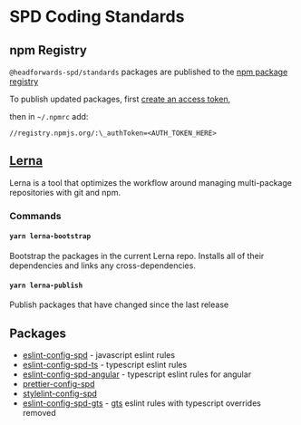 # SPD Coding Standards

## npm Registry

`@headforwards-spd/standards` packages are published to the [npm package registry](https://www.npmjs.com/settings/headforwards-spd/packages)

To publish updated packages, first [create an access token](https://docs.npmjs.com/creating-and-viewing-access-tokens),

then in `~/.npmrc` add:

```
//registry.npmjs.org/:\_authToken=<AUTH_TOKEN_HERE>
```

## [Lerna](https://github.com/lerna/lerna#about)

Lerna is a tool that optimizes the workflow around managing multi-package repositories with git and npm.

### Commands

#### `yarn lerna-bootstrap`

Bootstrap the packages in the current Lerna repo. Installs all of their dependencies and links any cross-dependencies.

#### `yarn lerna-publish`

Publish packages that have changed since the last release

## Packages

- [eslint-config-spd](packages/eslint-config-spd/README.md) - javascript eslint rules
- [eslint-config-spd-ts](packages/eslint-config-spd-ts/README.md) - typescript eslint rules
- [eslint-config-spd-angular](packages/eslint-config-spd-angular/README.md) - typescript eslint rules for angular
- [prettier-config-spd](packages/prettier-config-spd/README.md)
- [stylelint-config-spd](packages/stylelint-config-spd/README.md)
- [eslint-config-spd-gts](packages/eslint-config-spd-gts/README.md) - [gts](https://github.com/google/gts) eslint rules with typescript overrides removed
